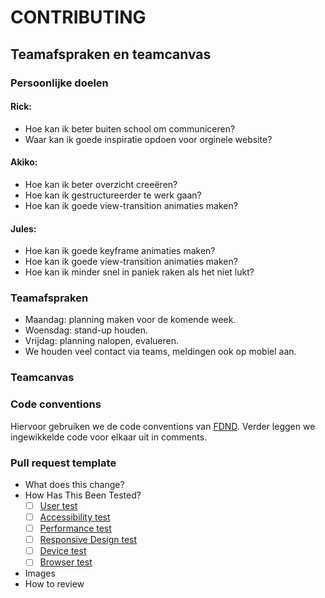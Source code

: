 # CONTRIBUTING

## Teamafspraken en teamcanvas

### Persoonlijke doelen
#### Rick: 
- Hoe kan ik beter buiten school om communiceren?
- Waar kan ik goede inspiratie opdoen voor orginele website?

#### Akiko:
- Hoe kan ik beter overzicht creeëren?
- Hoe kan ik gestructureerder te werk gaan?
- Hoe kan ik goede view-transition animaties maken?

#### Jules:
- Hoe kan ik goede keyframe animaties maken?
- Hoe kan ik goede view-transition animaties maken?
- Hoe kan ik minder snel in paniek raken als het niet lukt?


### Teamafspraken
- Maandag: planning maken voor de komende week.
- Woensdag: stand-up houden.
- Vrijdag: planning nalopen, evalueren.
- We houden veel contact via teams, meldingen ook op mobiel aan. 


### Teamcanvas


### Code conventions
Hiervoor gebruiken we de code conventions van [FDND](https://teams.microsoft.com/l/message/19:bd2dcf5fad144fafb5ff07bc8e2a0903@thread.v2/1758545106106?context=%7B%22contextType%22%3A%22chat%22%7D). Verder leggen we ingewikkelde code voor elkaar uit in comments. 


### Pull request template
- What does this change?
- How Has This Been Tested?
    - [ ] [User test]()
    - [ ] [Accessibility test]()
    - [ ] [Performance test]()
    - [ ] [Responsive Design test]()
    - [ ] [Device test]()
    - [ ] [Browser test]()
- Images
- How to review
